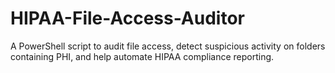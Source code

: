 # HIPAA-File-Access-Auditor
A PowerShell script to audit file access, detect suspicious activity on folders containing PHI, and help automate HIPAA compliance reporting.
